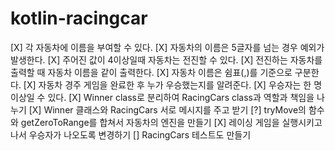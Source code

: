 # kotlin-racingcar

[X] 각 자동차에 이름을 부여할 수 있다.
[X] 자동차의 이름은 5글자를 넘는 경우 예외가 발생한다.
[X] 주어진 값이 4이상일때 자동차는 전진할 수 있다.
[X] 전진하는 자동차를 출력할 때 자동차 이름을 같이 출력한다.
[X] 자동차 이름은 쉼표(,)를 기준으로 구분한다.
[X] 자동차 경주 게임을 완료한 후 누가 우승했는지를 알려준다.
[X] 우승자는 한 명 이상일 수 있다.
[X] Winner class로 분리하여 RacingCars class과 역할과 책임을 나누기
[X] Winner 클래스와 RacingCars 서로 메시지를 주고 받기
[?] tryMove의 함수와 getZeroToRange를 합쳐서 자동차의 엔진을 만들기
[X] 레이싱 게임을 실행시키고 나서 우승자가 나오도록 변경하기
[] RacingCars 테스트도 만들기